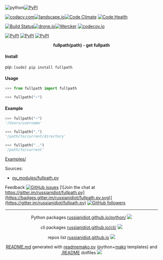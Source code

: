 ![python](https://img.shields.io/badge/language-python-blue.svg)[![PyPI](https://img.shields.io/pypi/pyversions/fullpath.svg)](https://pypi.python.org/pypi/fullpath)

[![codacy.com](https://img.shields.io/codacy/35b047ae7ed143a0a45a9a173e362161.svg)](https://www.codacy.com/app/russianidiot-github/fullpath-py/dashboard)[![landscape.io](https://landscape.io/github/russianidiot/fullpath.py/master/landscape.svg?style=flat)](https://landscape.io/github/russianidiot/fullpath.py/master)[![Code Climate](https://img.shields.io/codeclimate/github/russianidiot/fullpath.py.svg)](https://codeclimate.com/github/russianidiot/fullpath.py)
[![Code Health](https://scrutinizer-ci.com/g/russianidiot/fullpath.py/badges/quality-score.png?b=master)](https://scrutinizer-ci.com/g/russianidiot/fullpath.py)

[![Build Status](https://travis-ci.org/russianidiot/fullpath.py.svg?branch=master)](https://travis-ci.org/russianidiot/fullpath.py)[![drone.io](https://drone.io/github.com/russianidiot/fullpath.py/status.png)](https://drone.io/github.com/russianidiot/fullpath.py)[![Wercker](https://img.shields.io/wercker/ci/russianidiot/fullpath.py.svg)](https://app.wercker.com/#applications/570bdaad2831cf7033139ceb/)
[![codecov.io](https://codecov.io/github/russianidiot/fullpath.py/coverage.svg?branch=master)](https://codecov.io/github/russianidiot/fullpath.py?branch=master)

[![PyPI](https://img.shields.io/pypi/v/fullpath.svg)](https://pypi.python.org/pypi/fullpath)
[![PyPI](https://img.shields.io/pypi/dm/fullpath.svg)](https://pypi.python.org/pypi/fullpath)
[![PyPI](https://img.shields.io/pypi/dd/fullpath.svg)](https://pypi.python.org/pypi/fullpath)

<p align="center">
    <b>fullpath(path) - get fullpath</b>
</p>

#### Install

pip: 
`[sudo] pip install fullpath`

#### Usage

```python
>>> from fullpath import fullpath

>>> fullpath("~")
```

#### Example

```python
>>> fullpath("~")
'/Users/username'

>>> fullpath(".")
'/path/to/current/directory'

>>> fullpath("..")
'/path/to/current'
```

[Examples/](https://github.com/russianidiot/fullpath.py/tree/master/Examples)

Sources:
*	[py_modules/fullpath.py](https://github.com/russianidiot/fullpath.py/blob/master/py_modules/fullpath.py)

Feedback
[![GitHub issues](https://img.shields.io/github/issues/russianidiot/fullpath.py.svg)](https://github.com/russianidiot/fullpath.py/issues)
[![Join the chat at https://gitter.im/russianidiot/fullpath.py](https://badges.gitter.im/russianidiot/fullpath.py.svg)](https://gitter.im/russianidiot/fullpath.py)
[![GitHub followers](https://img.shields.io/github/followers/russianidiot.svg?style=social&label=Follow)](https://github.com/russianidiot)

* * *

<p align="center">
	Python packages <a href="http://russianidiot.github.io/python/">russianidiot.github.io/python/</a>
	<img src="http://russianidiot.github.io/images/python/16.png" />
</p>
<p align="center">
	cli packages <a href="http://russianidiot.github.io/python/">russianidiot.github.io/cli/</a>
<img src="http://russianidiot.github.io/images/cli/16.png" />
</p>

<p align="center">
	repos list <a href="http://russianidiot.github.io/">russianidiot.github.io</a> <img src="http://russianidiot.github.io/images/star/16.png" />
</p>

<p align="center">
	<a href="https://raw.githubusercontent.com/russianidiot/fullpath.py/master/README.md">README.md</a> generated with <a href="https://github.com/russianidiot/readme-mako.py">readmemako.py</a> (python+<a href="http://www.makotemplates.org/">mako</a> templates) and <a href="https://github.com/russianidiot-dotfiles/.README">.README</a> dotfiles 
<img src="http://russianidiot.github.io/images/book/16.png">
</p>
